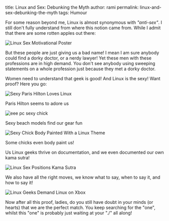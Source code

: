 title: Linux and Sex: Debunking the Myth
author: rami
permalink: linux-and-sex-debunking-the-myth
tags: Humour

For some reason beyond me, Linux is almost synonymous with _"anti-sex"_. I still don't fully understand from where this notion came from. While I admit that there are some rotten apples out there:

![Linux Sex Motivational Poster]({filename}/images/linux-sex-motivational-poster.jpg)

But these people are just giving us a bad name! I mean I am sure anybody could find a dorky doctor, or a nerdy lawyer! Yet these men with these professions are in high demand. You don't see anybody using sweeping statements on a whole profession just because they met a dorky doctor.

Women need to understand that geek is good! And Linux is the sexy! Want proof? Here you go:

![Sexy Paris Hilton Loves Linux]({filename}/images/paris-hilton-tux.jpg)

Paris Hilton seems to adore us

![eee pc sexy chick]({filename}/images/eee-pc-chick.jpg)

Sexy beach models find our gear fun

![Sexy Chick Body Painted With a Linux Theme]({filename}/images/linux-body-painting-chick.jpg)

Some chicks even body paint us!

Us Linux geeks thrive on documentation, and we even documented our own kama sutra!

![Linux Sex Positions Kama Sutra]({filename}/images/linux-kamasutra-sex.jpg) 

We also have all the right moves, we know what to say, when to say it, and how to say it!

![Linux Geeks Demand Linux on Xbox]({filename}/images/linux-xbox-sex.jpg)

Now after all this proof, ladies, do you still have doubt in your minds (or hearts) that we are the perfect match. You keep searching for the "one", whilst this "one" is probably just waiting at your "./" all along!

